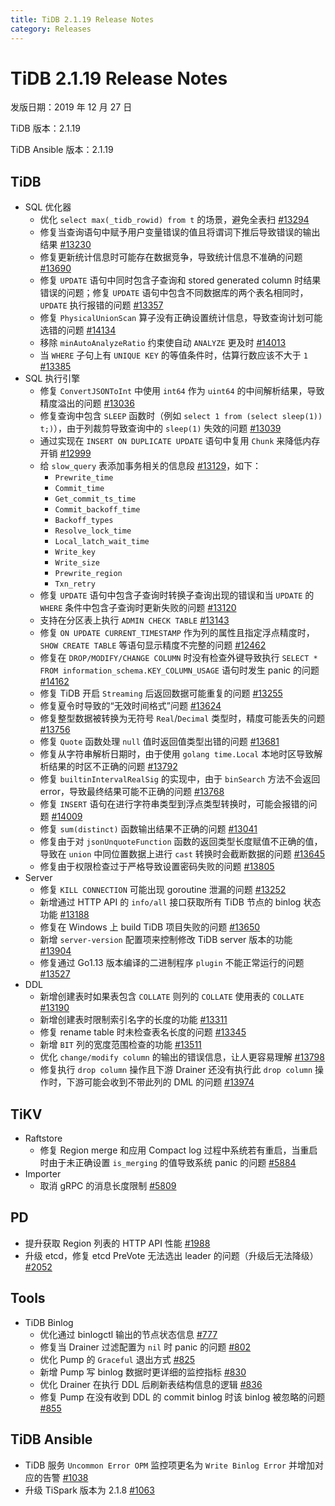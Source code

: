 ```yaml
---
title: TiDB 2.1.19 Release Notes
category: Releases
---
```


# TiDB 2.1.19 Release Notes

发版日期：2019 年 12 月 27 日

TiDB 版本：2.1.19

TiDB Ansible 版本：2.1.19

## TiDB

+ SQL 优化器
    - 优化 `select max(_tidb_rowid) from t` 的场景，避免全表扫 [#13294](https://github.com/pingcap/tidb/pull/13294)
    - 修复当查询语句中赋予用户变量错误的值且将谓词下推后导致错误的输出结果 [#13230](https://github.com/pingcap/tidb/pull/13230)
    - 修复更新统计信息时可能存在数据竞争，导致统计信息不准确的问题 [#13690](https://github.com/pingcap/tidb/pull/13690)
    - 修复 `UPDATE` 语句中同时包含子查询和 stored generated column 时结果错误的问题；修复 `UPDATE` 语句中包含不同数据库的两个表名相同时，`UPDATE` 执行报错的问题 [#13357](https://github.com/pingcap/tidb/pull/13357)
    - 修复 `PhysicalUnionScan` 算子没有正确设置统计信息，导致查询计划可能选错的问题 [#14134](https://github.com/pingcap/tidb/pull/14134)
    - 移除 `minAutoAnalyzeRatio` 约束使自动 `ANALYZE` 更及时 [#14013](https://github.com/pingcap/tidb/pull/14013)
    - 当 `WHERE` 子句上有 `UNIQUE KEY` 的等值条件时，估算行数应该不大于 `1` [#13385](https://github.com/pingcap/tidb/pull/13385)
+ SQL 执行引擎
    - 修复 `ConvertJSONToInt` 中使用 `int64` 作为 `uint64` 的中间解析结果，导致精度溢出的问题 [#13036](https://github.com/pingcap/tidb/pull/13036)
    - 修复查询中包含 `SLEEP` 函数时（例如 `select 1 from (select sleep(1)) t;)`），由于列裁剪导致查询中的 `sleep(1)` 失效的问题 [#13039](https://github.com/pingcap/tidb/pull/13039)
    - 通过实现在 `INSERT ON DUPLICATE UPDATE` 语句中复用 `Chunk` 来降低内存开销 [#12999](https://github.com/pingcap/tidb/pull/12999)
    - 给 `slow_query` 表添加事务相关的信息段 [#13129](https://github.com/pingcap/tidb/pull/13129)，如下：
        - `Prewrite_time`
        - `Commit_time`
        - `Get_commit_ts_time`
        - `Commit_backoff_time`
        - `Backoff_types`
        - `Resolve_lock_time`
        - `Local_latch_wait_time`
        - `Write_key`
        - `Write_size`
        - `Prewrite_region`
        - `Txn_retry`
    - 修复 `UPDATE` 语句中包含子查询时转换子查询出现的错误和当 `UPDATE` 的 `WHERE` 条件中包含子查询时更新失败的问题 [#13120](https://github.com/pingcap/tidb/pull/13120)
    - 支持在分区表上执行 `ADMIN CHECK TABLE` [#13143](https://github.com/pingcap/tidb/pull/13143)
    - 修复 `ON UPDATE CURRENT_TIMESTAMP` 作为列的属性且指定浮点精度时，`SHOW CREATE TABLE` 等语句显示精度不完整的问题 [#12462](https://github.com/pingcap/tidb/pull/12462)
    - 修复在 `DROP/MODIFY/CHANGE COLUMN` 时没有检查外键导致执行 `SELECT * FROM information_schema.KEY_COLUMN_USAGE` 语句时发生 panic 的问题 [#14162](https://github.com/pingcap/tidb/pull/14162)
    - 修复 TiDB 开启 `Streaming` 后返回数据可能重复的问题 [#13255](https://github.com/pingcap/tidb/pull/13255)
    - 修复夏令时导致的“无效时间格式”问题 [#13624](https://github.com/pingcap/tidb/pull/13624)
    - 修复整型数据被转换为无符号 `Real`/`Decimal` 类型时，精度可能丢失的问题 [#13756](https://github.com/pingcap/tidb/pull/13756)
    - 修复 `Quote` 函数处理 `null` 值时返回值类型出错的问题 [#13681](https://github.com/pingcap/tidb/pull/13681)
    - 修复从字符串解析日期时，由于使用 `golang time.Local` 本地时区导致解析结果的时区不正确的问题 [#13792](https://github.com/pingcap/tidb/pull/13792)
    - 修复 `builtinIntervalRealSig` 的实现中，由于 `binSearch` 方法不会返回 error，导致最终结果可能不正确的问题 [#13768](https://github.com/pingcap/tidb/pull/13768)
    - 修复 `INSERT` 语句在进行字符串类型到浮点类型转换时，可能会报错的问题 [#14009](https://github.com/pingcap/tidb/pull/14009)
    - 修复 `sum(distinct)` 函数输出结果不正确的问题 [#13041](https://github.com/pingcap/tidb/pull/13041)
    - 修复由于对 `jsonUnquoteFunction` 函数的返回类型长度赋值不正确的值，导致在 `union` 中同位置数据上进行 `cast` 转换时会截断数据的问题 [#13645](https://github.com/pingcap/tidb/pull/13645)
    - 修复由于权限检查过于严格导致设置密码失败的问题 [#13805](https://github.com/pingcap/tidb/pull/13805)
+ Server
    - 修复 `KILL CONNECTION` 可能出现 goroutine 泄漏的问题 [#13252](https://github.com/pingcap/tidb/pull/13252)
    - 新增通过 HTTP API 的 `info/all` 接口获取所有 TiDB 节点的 binlog 状态功能 [#13188](https://github.com/pingcap/tidb/pull/13188)
    - 修复在 Windows 上 build TiDB 项目失败的问题 [#13650](https://github.com/pingcap/tidb/pull/13650)
    - 新增 `server-version` 配置项来控制修改 TiDB server 版本的功能 [#13904](https://github.com/pingcap/tidb/pull/13904)
    - 修复通过 Go1.13 版本编译的二进制程序 `plugin` 不能正常运行的问题 [#13527](https://github.com/pingcap/tidb/pull/13527)
+ DDL
    - 新增创建表时如果表包含 `COLLATE` 则列的 `COLLATE` 使用表的 `COLLATE` [#13190](https://github.com/pingcap/tidb/pull/13190)
    - 新增创建表时限制索引名字的长度的功能 [#13311](https://github.com/pingcap/tidb/pull/13311)
    - 修复 rename table 时未检查表名长度的问题 [#13345](https://github.com/pingcap/tidb/pull/13345)
    - 新增 `BIT` 列的宽度范围检查的功能 [#13511](https://github.com/pingcap/tidb/pull/13511)
    - 优化 `change/modify column` 的输出的错误信息，让人更容易理解 [#13798](https://github.com/pingcap/tidb/pull/13798)
    - 修复执行 `drop column` 操作且下游 Drainer 还没有执行此 `drop column` 操作时，下游可能会收到不带此列的 DML 的问题 [#13974](https://github.com/pingcap/tidb/pull/13974)

## TiKV

+ Raftstore
    - 修复 Region merge 和应用 Compact log 过程中系统若有重启，当重启时由于未正确设置 `is_merging` 的值导致系统 panic 的问题 [#5884](https://github.com/tikv/tikv/pull/5884)
+ Importer
    - 取消 gRPC 的消息长度限制 [#5809](https://github.com/tikv/tikv/pull/5809)

## PD

- 提升获取 Region 列表的 HTTP API 性能 [#1988](https://github.com/pingcap/pd/pull/1988)
- 升级 etcd，修复 etcd PreVote 无法选出 leader 的问题（升级后无法降级） [#2052](https://github.com/pingcap/pd/pull/2052)

## Tools

+ TiDB Binlog
    - 优化通过 binlogctl 输出的节点状态信息 [#777](https://github.com/pingcap/tidb-binlog/pull/777)
    - 修复当 Drainer 过滤配置为 `nil` 时 panic 的问题 [#802](https://github.com/pingcap/tidb-binlog/pull/802)
    - 优化 Pump 的 `Graceful` 退出方式 [#825](https://github.com/pingcap/tidb-binlog/pull/825)
    - 新增 Pump 写 binlog 数据时更详细的监控指标 [#830](https://github.com/pingcap/tidb-binlog/pull/830)
    - 优化 Drainer 在执行 DDL 后刷新表结构信息的逻辑 [#836](https://github.com/pingcap/tidb-binlog/pull/836)
    - 修复 Pump 在没有收到 DDL 的 commit binlog 时该 binlog 被忽略的问题 [#855](https://github.com/pingcap/tidb-binlog/pull/855)

## TiDB Ansible

- TiDB 服务 `Uncommon Error OPM` 监控项更名为 `Write Binlog Error` 并增加对应的告警 [#1038](https://github.com/pingcap/tidb-ansible/pull/1038)
- 升级 TiSpark 版本为 2.1.8 [#1063](https://github.com/pingcap/tidb-ansible/pull/1063)
